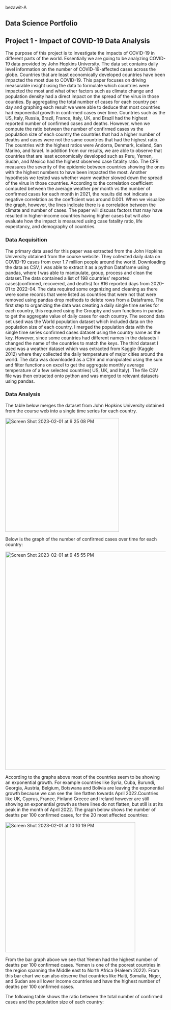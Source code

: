 bezawit-A
## Data Science Portfolio 


## Project 1 - Impact of COVID-19 Data Analysis 


The purpose of this project is to investigate the impacts of COVID-19 in different parts of
the world. Essentially we are going to be analyzing COVID-19 data provided by John Hopkins
University. The data set contains daily level information on the number of COVID-19-affected
cases across the globe. Countries that are least economically developed countries have been
impacted the most due to COVID-19. This paper focuses on driving measurable insight using the
data to formulate which countries were impacted the most and what other factors such as climate
change and population density had a direct impact on the spread of the virus in those counties.
By aggregating the total number of cases for each country per day and graphing each result we
were able to deduce that most countries had exponential growth in confirmed cases over time.
Countries such as the US, Italy, Russia, Brazil, France, Italy, UK, and Brazil had the highest
reported number of confirmed cases and deaths. However, when we compute the ratio between
the number of confirmed cases vs the population size of each country the countries that had a
higher number of deaths and cases were not the same countries that had the highest ratio. The
countries with the highest ratios were Andorra, Denmark, Iceland, San Marino, and Israel. In
addition from our results, we are able to observe that countries that are least economically
developed such as Peru, Yemen, Sudan, and Mexico had the highest observed case fatality
ratio. The CFR measures the severity of the epidemic between countries showing the ones with
the highest numbers to have been impacted the most. Another hypothesis we tested was whether
warm weather slowed down the spread of the virus in those countries. According to the
correlation coefficient computed between the average weather per month vs the number of
confirmed cases for each month in 2021, the results did not indicate a negative correlation as the
coefficient was around 0.001. When we visualize the graph, however, the lines indicate there is a
correlation between the climate and number of cases. The paper will discuss factors that may
have resulted in higher-income countries having higher cases but will also evaluate how the
impact is measured using case fatality ratio, life expectancy, and demography of countries.


### Data Acquisition
The primary data used for this paper was extracted from the John Hopkins University
obtained from the course website. They collected daily data on COVID-19 cases from over 1.7
million people around the world. Downloading the data as CSV, I was able to extract it as a
python Dataframe using pandas, where I was able to manipulate, group, process and clean the
dataset.The data contained a list of 198 countries' reported cases(confirmed, recovered, and
deaths) for 816 reported days from 2020-01 to 2022-04. The data required some organizing and
cleaning as there were some records that were listed as countries that were not that were removed
using pandas drop methods to delete rows from a Dataframe. The first step to organizing the data 
was creating a daily single time series for each country, this required using the Groupby and sum
functions in pandas to get the aggregate value of daily cases for each country.
The second data set used was the World population dataset which included data on the
population size of each country. I merged the population data with the single time series
confirmed cases dataset using the country name as the key. However, since some countries had
different names in the datasets I changed the name of the countries to match the keys.
The third dataset I used was a weather dataset which was extracted from Kaggle (Kaggle
2012) where they collected the daily temperature of major cities around the world. The data was
downloaded as a CSV and manipulated using the sum and filter functions on excel to get the
aggregate monthly average temperature of a few selected countries( US, UK, and Italy). The file
CSV file was then extracted onto python and was merged to relevant datasets using pandas.

### Data Analysis 

The table below merges the dataset from John Hopkins University obtained from the
course web into a single time series for each country. 

<img width="357" alt="Screen Shot 2023-02-01 at 9 25 08 PM" src="https://user-images.githubusercontent.com/123434797/216218281-93971f3b-552b-47e8-95d1-76467876907f.png">

Below is the graph of the number of confirmed cases over time for each country:

<img width="684" alt="Screen Shot 2023-02-01 at 9 45 55 PM" src="https://user-images.githubusercontent.com/123434797/216221850-3f7b66da-84d6-4e10-9d7b-7f6a9c0f9831.png">


According to the graphs above most of the countries seem to be showing an exponential
growth. For example countries like Syria, Cuba, Burundi, Georgia, Austria, Belgium, Botswana
and Bolivia are leaving the exponential growth because we can see the line flatten towards April
2022.Countries like UK, Cyprus, France, Finland Greece and Ireland however are still showing
an exponential growth as there lines do not flatten, but still is at its peak in the month of April
2022. The graph below shows the number of deaths per 100 confirmed cases, for the 20 most
affected countries:

<img width="408" alt="Screen Shot 2023-02-01 at 10 10 19 PM" src="https://user-images.githubusercontent.com/123434797/216222193-4c57b9b1-ecd9-4193-a90b-ed8fc9b651d1.png">

From the bar graph above we see that Yemen had the highest number of deaths per 100
confirmed cases. Yemen is one of the poorest countries in the region spanning the Middle east to
North Africa (Haleem 2022). From this bar chart we can also observe that countries like Haiti,
Somalia, Niger, and Sudan are all lower income countries and have the highest number of deaths
per 100 confirmed cases.

The following table shows the ratio between the total number of confirmed cases and the
population size of each country:


